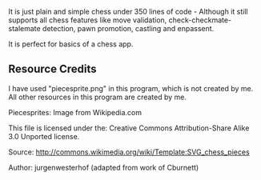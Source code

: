 It is just plain and simple chess under 350 lines of code - Although it still supports all chess features like move validation, check-checkmate-stalemate detection, pawn promotion, castling and enpassent.

It is perfect for basics of a chess app.

## Resource Credits
I have used "piecesprite.png" in this program, which is not created by me. All other resources in this program are created by me.

Piecesprites: Image from Wikipedia.com

This file is licensed under the:
    Creative Commons Attribution-Share Alike 3.0 Unported license.
    
Source: http://commons.wikimedia.org/wiki/Template:SVG_chess_pieces

Author: jurgenwesterhof (adapted from work of Cburnett)
